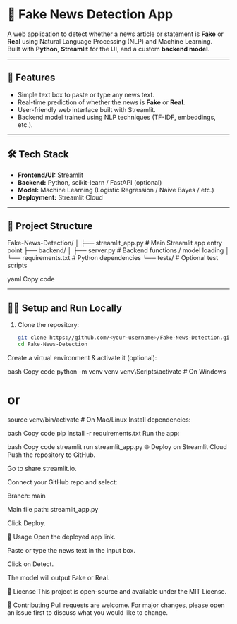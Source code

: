 
# 📰 Fake News Detection App

A web application to detect whether a news article or statement is **Fake** or **Real** using Natural Language Processing (NLP) and Machine Learning.  
Built with **Python**, **Streamlit** for the UI, and a custom **backend model**.

---

## 🚀 Features
- Simple text box to paste or type any news text.
- Real-time prediction of whether the news is **Fake** or **Real**.
- User-friendly web interface built with Streamlit.
- Backend model trained using NLP techniques (TF-IDF, embeddings, etc.).

---

## 🛠️ Tech Stack
- **Frontend/UI:** [Streamlit](https://streamlit.io/)
- **Backend:** Python, scikit-learn / FastAPI (optional)
- **Model:** Machine Learning (Logistic Regression / Naive Bayes / etc.)
- **Deployment:** Streamlit Cloud

---

## 📂 Project Structure
Fake-News-Detection/
│
├── streamlit_app.py # Main Streamlit app entry point
├── backend/
│ ├── server.py # Backend functions / model loading
│ └── requirements.txt # Python dependencies
└── tests/ # Optional test scripts

yaml
Copy code

---

## 🧑‍💻 Setup and Run Locally
1. Clone the repository:
   ```bash
   git clone https://github.com/<your-username>/Fake-News-Detection.git
   cd Fake-News-Detection
Create a virtual environment & activate it (optional):

bash
Copy code
python -m venv venv
venv\Scripts\activate    # On Windows
# or
source venv/bin/activate # On Mac/Linux
Install dependencies:

bash
Copy code
pip install -r requirements.txt
Run the app:

bash
Copy code
streamlit run streamlit_app.py
🌐 Deploy on Streamlit Cloud
Push the repository to GitHub.

Go to share.streamlit.io.

Connect your GitHub repo and select:

Branch: main

Main file path: streamlit_app.py

Click Deploy.

📝 Usage
Open the deployed app link.

Paste or type the news text in the input box.

Click on Detect.

The model will output Fake or Real.

📜 License
This project is open-source and available under the MIT License.

🤝 Contributing
Pull requests are welcome. For major changes, please open an issue first to discuss what you would like to change.


